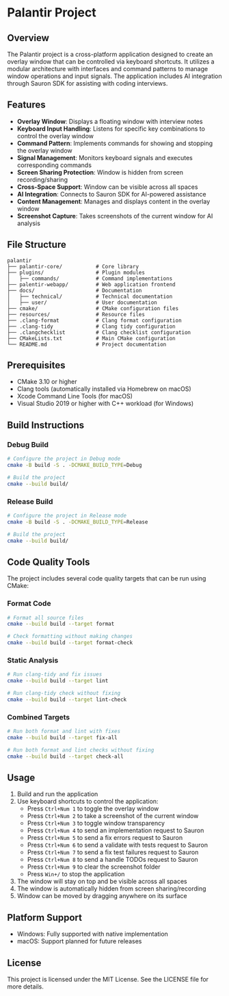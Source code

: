 # Palantir Project

## Overview
The Palantir project is a cross-platform application designed to create an overlay window that can be controlled via keyboard shortcuts. It utilizes a modular architecture with interfaces and command patterns to manage window operations and input signals. The application includes AI integration through Sauron SDK for assisting with coding interviews.

## Features
- **Overlay Window**: Displays a floating window with interview notes
- **Keyboard Input Handling**: Listens for specific key combinations to control the overlay window
- **Command Pattern**: Implements commands for showing and stopping the overlay window
- **Signal Management**: Monitors keyboard signals and executes corresponding commands
- **Screen Sharing Protection**: Window is hidden from screen recording/sharing
- **Cross-Space Support**: Window can be visible across all spaces
- **AI Integration**: Connects to Sauron SDK for AI-powered assistance
- **Content Management**: Manages and displays content in the overlay window
- **Screenshot Capture**: Takes screenshots of the current window for AI analysis

## File Structure
```
palantir
├── palantir-core/           # Core library
├── plugins/                 # Plugin modules
│   ├── commands/            # Command implementations
├── palentir-webapp/         # Web application frontend
├── docs/                    # Documentation
│   ├── technical/           # Technical documentation
│   ├── user/                # User documentation
├── cmake/                   # CMake configuration files
├── resources/               # Resource files
├── .clang-format            # Clang format configuration
├── .clang-tidy              # Clang tidy configuration
├── .clangchecklist          # Clang checklist configuration
├── CMakeLists.txt           # Main CMake configuration
└── README.md                # Project documentation
```

## Prerequisites
- CMake 3.10 or higher
- Clang tools (automatically installed via Homebrew on macOS)
- Xcode Command Line Tools (for macOS)
- Visual Studio 2019 or higher with C++ workload (for Windows)

## Build Instructions

### Debug Build
```bash
# Configure the project in Debug mode
cmake -B build -S . -DCMAKE_BUILD_TYPE=Debug

# Build the project
cmake --build build/
```

### Release Build
```bash
# Configure the project in Release mode
cmake -B build -S . -DCMAKE_BUILD_TYPE=Release

# Build the project
cmake --build build/
```

## Code Quality Tools

The project includes several code quality targets that can be run using CMake:

### Format Code
```bash
# Format all source files
cmake --build build --target format

# Check formatting without making changes
cmake --build build --target format-check
```

### Static Analysis
```bash
# Run clang-tidy and fix issues
cmake --build build --target lint

# Run clang-tidy check without fixing
cmake --build build --target lint-check
```

### Combined Targets
```bash
# Run both format and lint with fixes
cmake --build build --target fix-all

# Run both format and lint checks without fixing
cmake --build build --target check-all
```

## Usage
1. Build and run the application
2. Use keyboard shortcuts to control the application:
   - Press `Ctrl+Num 1` to toggle the overlay window
   - Press `Ctrl+Num 2` to take a screenshot of the current window
   - Press `Ctrl+Num 3` to toggle window transparency
   - Press `Ctrl+Num 4` to send an implementation request to Sauron
   - Press `Ctrl+Num 5` to send a fix errors request to Sauron
   - Press `Ctrl+Num 6` to send a validate with tests request to Sauron
   - Press `Ctrl+Num 7` to send a fix test failures request to Sauron
   - Press `Ctrl+Num 8` to send a handle TODOs request to Sauron
   - Press `Ctrl+Num 9` to clear the screenshot folder
   - Press `Win+/` to stop the application
3. The window will stay on top and be visible across all spaces
4. The window is automatically hidden from screen sharing/recording
5. Window can be moved by dragging anywhere on its surface

## Platform Support
- Windows: Fully supported with native implementation
- macOS: Support planned for future releases

## License
This project is licensed under the MIT License. See the LICENSE file for more details.